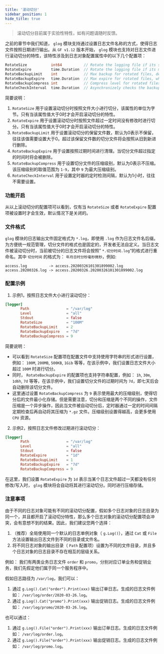 ```yaml
---
title: '滚动切分'
sidebar_position: 1
hide_title: true
---
```


> 滚动切分目前属于实验性特性，如有问题请随时反馈。

之前的章节中我们知道， `glog` 模块支持通过设置日志文件名称的方式，使得日志文件按照日期进行输出。从 `GF v1.12` 版本开始， `glog` 模块也支持对日志文件进行滚动切分的特性，该特性涉及到日志对象配置属性中的以下几个配置项：

```go
RotateSize           int64          // Rotate the logging file if its size > 0 in bytes.
RotateExpire         time.Duration  // Rotate the logging file if its mtime exceeds this duration.
RotateBackupLimit    int            // Max backup for rotated files, default is 0, means no backups.
RotateBackupExpire   time.Duration  // Max expire for rotated files, which is 0 in default, means no expiration.
RotateBackupCompress int            // Compress level for rotated files using gzip algorithm. It's 0 in default, means no compression.
RotateCheckInterval  time.Duration  // Asynchronizely checks the backups and expiration at intervals. It's 1 hour in default.

```

简要说明：

1. `RotateSize` 用于设置滚动切分时按照文件大小进行切分，该属性的单位为字节。只有当该属性值大于0时才会开启滚动切分的特性。
2. `RotateExpire` 用于设置滚动切分时按照文件超过一定时间没有修改时进行切分。只有当该属性值大于0时才会开启滚动切分的特性。
3. `RotateBackupLimit` 用于设置滚动切分的保留文件数，默认为0表示不保留，往往该值需要设置大于0。超过该保留文件数的切分文件将会按照从旧到新进行删除。
4. `RotateBackupExpire` 用于设置按照过期时间进行清理。当切分文件超过指定的时间时将会被删除。
5. `RotateBackupCompress` 用于设置切分文件的压缩级别，默认为0表示不压缩。该压缩级别的取值范围为 `1-9`，其中 `9` 为最大压缩级别。
6. `RotateCheckInterval` 用于设置定时器的定时检测间隔，默认为1小时，往往不需要设置。

### 功能开启

从以上滚动切分的配置项可以看到，仅有当 `RotateSize` 或者 `RotateExpire` 配置项被设置时才会生效，默认情况下是关闭的。

### 文件格式

`glog` 模块的日志输出文件固定格式为 `*.log`，即使用 `.log` 作为日志文件名后缀。为方便统一规范管理，切分文件的格式也是固定的，开发者无法自定义。当日志文件被滚动切分时，当前被切分的日志文件将会按照” `*.切分时间.log`“的格式进行重命名。其中 `切分时间` 的格式为： `年月日时分秒毫秒微秒`，例如:

```undefined
access.log          -> access.20200326101301899002.log
access.20200326.log -> access.20200326.20200326101301899002.log

```

### 配置示例

1. 示例1，按照日志文件大小进行滚动切分：




```toml
[logger]
       Path                 = "/var/log"
       Level                = "all"
       Stdout               = false
       RotateSize           = "100M"
       RotateBackupLimit    = 2
       RotateBackupExpire   = "7d"
       RotateBackupCompress = 9

```


简要说明：

   - 可以看到 `RotateSize` 配置项在配置文件中支持使用字符串的形式进行设置，例如： `100M`, `200MB`, `500KB`, `1Gib` 等等，在该示例中，我们设置日志文件大小超过 `100M` 时进行切分。
   - 同时， `RotateBackupExpire` 的配置项也支持字符串配置，例如： `1h`, `30m`, `1d6h`, `7d` 等等，在该示例中，我们设置切分文件的过期时间为 `7d`，即七天后会自动删除该切分文件。
   - 这里通过设置 `RotateBackupCompress` 为 `9` 表示使用最大的压缩级别，使得切分后的文件最小化存储。但是需要注意，切分和压缩是两个不同的操作，文件压缩是一个异步操作，因此当文件被自动切分后，定时器通过一定的时间间隔定期检查后再自动将其压缩为 `*.gz` 文件。压缩级别设置得越高，会更多使用 `CPU` 资源。
2. 示例2，按照日志文件修改过期进行滚动切分：




```toml
[logger]
       Path                 = "/var/log"
       Level                = "all"
       Stdout               = false
       RotateExpire         = "1d"
       RotateBackupLimit    = 1
       RotateBackupExpire   = "7d"
       RotateBackupCompress = 9

```


在这里，我们设置 `RotateExpire` 为 `1d` 表示当某个日志文件超过一天都没有任何修改/写入时， `glog` 模块将会自动将其进行滚动切分。同时进行压缩存储。


### 注意事项

由于不同的日志对象可能有不同的滚动切分配置，假如多个日志对象的日志目录为同一个，并且都开启了滚动切分特性，那么多个日志对象的滚动切分配置项会冲突，会有意想不到的结果。因此，我们建议您两个选择：

1. （推荐）全局使用同一个默认的日志单例对象（ `g.Log()`），通过 `Cat` 或 `File` 方法设置输出日志文件到不同的目录或文件名。
2. 将不同日志对象的输出目录（ `Path` 配置项）设置为不同的文件目录，并且多个日志对象的日志目录不存在相互的层级关系。

例如： 我们有两类业务日志文件 `order` 和 `promo`，分别对应订单业务和促销业务，我们先假定他们属于同一个服务程序中。

假如日志路径为 `/var/log`，我们可以：

1. 通过 `g.Log().Cat("order").Print(xxx)` 输出订单日志。生成的日志文件例如： `/var/log/order/2020-03-26.log`。
2. 通过 `g.Log().Cat("promo").Print(xxx)` 输出促销日志。生成的日志文件例如： `/var/log/promo/2020-03-26.log`。

也可以通过：

1. 通过 `g.Log().File("order").Print(xxx)` 输出订单日志。生成的日志文件例如： `/var/log/order.log`。
2. 通过 `g.Log().File("order").Print(xxx)` 输出促销日志。生成的日志文件例如： `/var/log/promo.log`。